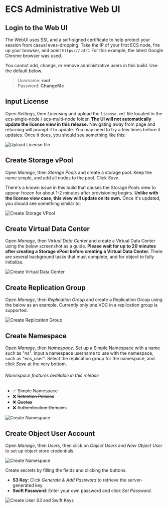 # ECS Administrative Web UI

## Login to the Web UI
The WebUI uses SSL and a self-signed certificate to help protect your session from casual eves-dropping. Take the IP of your first ECS node, fire up your browser, and point `https://` at it. For this example, the latest Google Chrome browser was used.

You cannot add, change, or remove administrative users in this build. Use the default below.

> Username: **root**<br/>Password: **ChangeMe**

## Input License
Open *Settings*, then *Licensing* and upload the `license.xml` file located in the ecs-single-node / ecs-multi-node folder. **The UI will not automatically update the license view in this release.** Navigating away from page and returning will prompt it to update. You may need to try a few times before it updates. Once it does, you should see something like this:

![Upload License file](https://github.com/EMCECS/ECS-CommunityEdition/blob/master/Documentation/media/input_license.PNG)

## Create Storage vPool
Open *Manage*, then *Storage Pools* and create a storage pool. Keep the name simple, and add all nodes to the pool. Click *Save*. 

There's a known issue in this build that causes the Storage Pools view to appear frozen for about 1-2 minutes after provisioning begins. **Unlike with the license view case, this view will update on its own.** Once it's updated, you should see something similar to:

![Create Storage VPool](https://github.com/EMCECS/ECS-CommunityEdition/blob/master/Documentation/media/create_storage_vpool.PNG)

## Create Virtual Data Center
Open *Manage*, then *Virtual Data Center* and create a Virtual Data Center using the below screenshot as a guide. **Please wait for up to 20 minutes after creating a Storage vPool before creating a Virtual Data Center.** There are several background tasks that must complete, and for object to fully initialize.

![Create Virtual Data Center](https://github.com/EMCECS/ECS-CommunityEdition/blob/master/Documentation/media/create_virtual_data_center.PNG)

## Create Replication Group
Open *Manage*, then *Replication Group* and create a Replication Group using the below as an example. Currently only one VDC in a replication group is supported.

![Create Replication Group](https://github.com/EMCECS/ECS-CommunityEdition/blob/master/Documentation/media/Create_replication_group.PNG)

## Create Namespace
Open *Manage*, then *Namespace*. Set up a Simple Namespace with a name such as "ns". Input a namespace username to use with the namespace, such as "ecs_user". Select the replication group for the namespace, and click *Save* at the very bottom.

###### Namespace features available in this release
- :white_check_mark: Simple Namespace
- :x: ~~Retention Policies~~
- :x: ~~Quotas~~
- :x: ~~Authentication Domains~~

![Create Namespace](https://github.com/EMCECS/ECS-CommunityEdition/blob/master/Documentation/media/create_namespace.PNG)

## Create Object User Account
Open *Manage*, then *Users*, then click on *Object Users* and *New Object User* to set up object store credentials.

![Create Namespace](https://github.com/EMCECS/ECS-CommunityEdition/blob/master/Documentation/media/create_object_user.png)

Create secrets by filling the fields and clicking the buttons.

- **S3 Key**: Click *Generate & Add Password* to retrieve the server-generated key.
- **Swift Password**: Enter your own password and click *Set Password*.

![Create User S3 and Swift Keys](https://github.com/EMCECS/ECS-CommunityEdition/blob/master/Documentation/media/create_object_user_keys.png)
